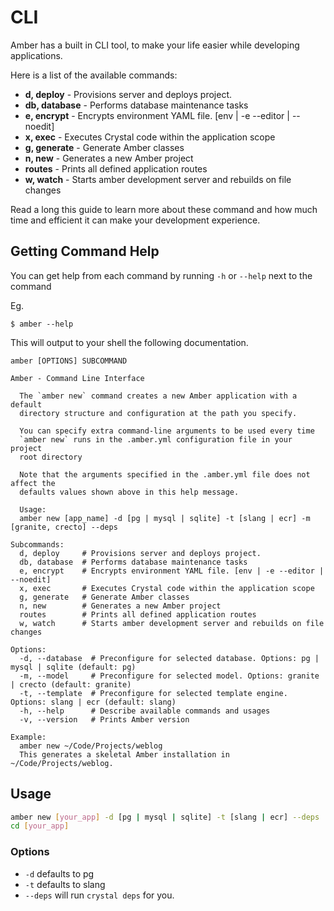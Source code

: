 # CLI

Amber has a built in CLI tool, to make your life easier while developing applications.

Here is a list of the available commands:

* **d, deploy**     - Provisions server and deploys project.
* **db, database**  - Performs database maintenance tasks
* **e, encrypt**    - Encrypts environment YAML file. \[env \| -e --editor \| --noedit\]
* **x, exec**       - Executes Crystal code within the application scope
* **g, generate**   - Generate Amber classes
* **n, new**        - Generates a new Amber project
* **routes**        - Prints all defined application routes
* **w, watch**      - Starts amber development server and rebuilds on file changes

Read a long this guide to learn more about these command and how much time and efficient it can make your development experience.

## Getting Command Help

You can get help from each command by running `-h` or `--help` next to the command

Eg.

```text
$ amber --help
```

This will output to your shell the following documentation.

```text
amber [OPTIONS] SUBCOMMAND

Amber - Command Line Interface

  The `amber new` command creates a new Amber application with a default
  directory structure and configuration at the path you specify.

  You can specify extra command-line arguments to be used every time
  `amber new` runs in the .amber.yml configuration file in your project
  root directory

  Note that the arguments specified in the .amber.yml file does not affect the
  defaults values shown above in this help message.

  Usage:
  amber new [app_name] -d [pg | mysql | sqlite] -t [slang | ecr] -m [granite, crecto] --deps

Subcommands:
  d, deploy     # Provisions server and deploys project.
  db, database  # Performs database maintenance tasks
  e, encrypt    # Encrypts environment YAML file. [env | -e --editor | --noedit]
  x, exec       # Executes Crystal code within the application scope
  g, generate   # Generate Amber classes
  n, new        # Generates a new Amber project
  routes        # Prints all defined application routes
  w, watch      # Starts amber development server and rebuilds on file changes

Options:
  -d, --database  # Preconfigure for selected database. Options: pg | mysql | sqlite (default: pg)
  -m, --model     # Preconfigure for selected model. Options: granite | crecto (default: granite)
  -t, --template  # Preconfigure for selected template engine. Options: slang | ecr (default: slang)
  -h, --help      # Describe available commands and usages
  -v, --version   # Prints Amber version

Example:
  amber new ~/Code/Projects/weblog
  This generates a skeletal Amber installation in ~/Code/Projects/weblog.
```

## Usage

```bash
amber new [your_app] -d [pg | mysql | sqlite] -t [slang | ecr] --deps
cd [your_app]
```

### Options

* `-d` defaults to pg
* `-t` defaults to slang
* `--deps` will run `crystal deps` for you.

